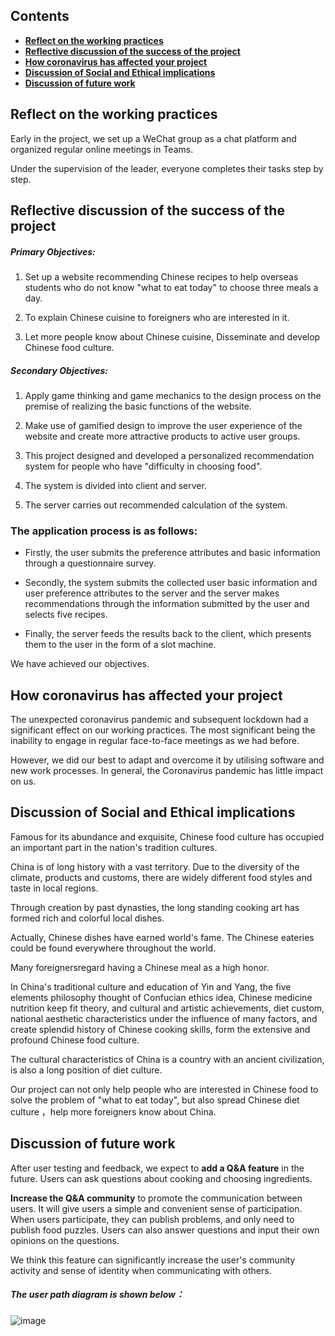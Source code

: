## Contents

* [**Reflect on the working practices**](#details-of-how-we-evaluated-our-designs)
* [**Reflective discussion of the success of the project**](#unit-testing-/-functional-testing)
* [**How coronavirus has affected your project**](#how-coronavirus-has-affected-your-project)
* [**Discussion of Social and Ethical implications**](#discussion-of-social-and-ethical-implications)
* [**Discussion of future work**](#discussion-of-future-work)

## Reflect on the working practices

Early in the project, we set up a WeChat group as a chat platform and organized regular online meetings in Teams.

Under the supervision of the leader, everyone completes their tasks step by step.

## Reflective discussion of the success of the project

##### Primary Objectives:

1. Set up a website recommending Chinese recipes to help overseas students who do not know "what to eat today" to choose three meals a day.

2. To explain Chinese cuisine to foreigners who are interested in it.

3. Let more people know about Chinese cuisine, Disseminate and develop Chinese food culture.

##### Secondary Objectives:

1. Apply game thinking and game mechanics to the design process on the premise of realizing the basic functions of the website.

2. Make use of gamified design to improve the user experience of the website and create more attractive products to active user groups.

3. This project designed and developed a personalized recommendation system for people who have "difficulty in choosing food".

4. The system is divided into client and server.

5. The server carries out recommended calculation of the system.

### The application process is as follows:

* Firstly, the user submits the preference attributes and basic information through a questionnaire survey.

* Secondly, the system submits the collected user basic information and user preference attributes to the server and the server makes recommendations through the information submitted by the user and selects five recipes.

* Finally, the server feeds the results back to the client, which presents them to the user in the form of a slot machine.

We have achieved our objectives.

## How coronavirus has affected your project

The unexpected coronavirus pandemic and subsequent lockdown had a significant effect on our working practices.
The most significant being the inability to engage in regular face-to-face meetings as we had before.

However, we did our best to adapt and overcome it by utilising software and new work processes.
In general, the Coronavirus pandemic has little impact on us.

## Discussion of Social and Ethical implications

Famous for its abundance and exquisite, Chinese food culture has occupied an important part in the nation's tradition cultures.

China is of long history with a vast territory. Due to the diversity of the climate, products and customs, there are widely different food styles and taste in local regions.

Through creation by past dynasties, the long standing cooking art has formed rich and colorful local dishes.

Actually, Chinese dishes have earned world's fame. The Chinese eateries could be found everywhere throughout the world.

Many foreignersregard having a Chinese meal as a high honor.

In China's traditional culture and education of Yin and Yang, the five elements philosophy thought of Confucian ethics idea, Chinese medicine nutrition keep fit theory, and cultural and artistic achievements, diet custom, national aesthetic characteristics under the influence of many factors, and create splendid history of Chinese cooking skills, form the extensive and profound Chinese food culture.

The cultural characteristics of China is a country with an ancient civilization, is also a long position of diet culture.

Our project can not only help people who are interested in Chinese food to solve the problem of "what to eat today", but also spread Chinese diet culture ，help more foreigners know about China.

## Discussion of future work

After user testing and feedback, we expect to **add a Q&A feature** in the future.
Users can ask questions about cooking and choosing ingredients.

**Increase the Q&A community** to promote the communication between users.
It will give users a simple and convenient sense of participation.
When users participate, they can publish problems, and only need to publish food puzzles.
Users can also answer questions and input their own opinions on the questions.

We think this feature can significantly increase the user's community activity and sense of identity when communicating with others.

##### The user path diagram is shown below：

![image](https://user-images.githubusercontent.com/45390078/115970758-708f6a80-a53c-11eb-8b68-8ebfef5773c3.png)
